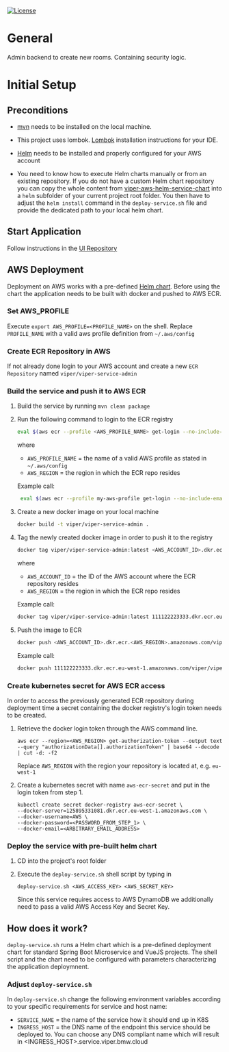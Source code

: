 [![License](https://img.shields.io/badge/License-Apache%202.0-blue.svg)](https://opensource.org/licenses/Apache-2.0)

# General

Admin backend to create new rooms. Containing security logic.

# Initial Setup

## Preconditions

- [mvn](https://maven.apache.org/download.cgi) needs to be installed on the local machine. 

- This project uses lombok.
  [Lombok](https://www.baeldung.com/lombok-ide) installation instructions for your IDE.
  
- [Helm](https://helm.sh/docs/using_helm/#install-helm) needs to be installed and properly configured for your AWS account

- You need to know how to execute Helm charts manually or from an existing repository. If you do not have a custom Helm chart repository you can copy
  the whole content from [viper-aws-helm-service-chart](https://github.com/visual-perceptibility/viper-aws-helm-service-chart) into a `helm` subfolder of
  your current project root folder. You then have to adjust the `helm install` command in the `deploy-service.sh` file and provide the dedicated path to your
  local helm chart.

## Start Application 
Follow instructions in the 
[UI Repository ](https://github.com/visual-perceptibility/viper-ui-standalone/blob/master/README.md "README UI Component") 

## AWS Deployment

Deployment on AWS works with a pre-defined [Helm chart](https://github.com/visual-perceptibility/viper-aws-helm-service-chart).
Before using the chart the application needs to be built with docker and pushed to AWS ECR.

### Set AWS_PROFILE

Execute `export AWS_PROFILE=<PROFILE_NAME>` on the shell. Replace `PROFILE_NAME` with a valid aws profile definition
from `~/.aws/config`

### Create ECR Repository in AWS

If not already done login to your AWS account and create a new `ECR Repository` named `viper/viper-service-admin`

### Build the service and push it to AWS ECR

1. Build the service by running `mvn clean package`

2. Run the following command to login to the ECR registry 
   ```bash
   eval $(aws ecr --profile <AWS_PROFILE_NAME> get-login --no-include-email --region <AWS_REGION>)
   ```
   where
   
   - `AWS_PROFILE_NAME` = the name of a valid AWS profile as stated in `~/.aws/config`
   - `AWS_REGION` = the region in which the ECR repo resides
   
   Example call:
   
   ```bash
    eval $(aws ecr --profile my-aws-profile get-login --no-include-email --region eu-west-1)
   ```
   
3. Create a new docker image on your local machine

   ```bash
   docker build -t viper/viper-service-admin .   
   ```
   
4. Tag the newly created docker image in order to push it to the registry

   ```bash
   docker tag viper/viper-service-admin:latest <AWS_ACCOUNT_ID>.dkr.ecr.<AWS_REGION>.amazonaws.com/viper/viper-service-admin:latest
   ```
   
   where
   - `AWS_ACCOUNT_ID` = the ID of the AWS account where the ECR repository resides
   - `AWS_REGION` =  the region in which the ECR repo resides
   
   Example call:
   
   ```bash
   docker tag viper/viper-service-admin:latest 111122223333.dkr.ecr.eu-west-1.amazonaws.com/viper/viper-service-admin:latest
   ```
   
5. Push the image to ECR

    ```bash
    docker push <AWS_ACCOUNT_ID>.dkr.ecr.<AWS_REGION>.amazonaws.com/viper/viper-service-admin:latest
    ```
    
    Example call:
    
    ```bash
    docker push 111122223333.dkr.ecr.eu-west-1.amazonaws.com/viper/viper-service-admin:latest
    ```

### Create kubernetes secret for AWS ECR access

In order to access the previously generated ECR repository during deployment time a secret containing the
docker registry's login token needs to be created.

1. Retrieve the docker login token through the AWS command line.
   ```
   aws ecr --region=<AWS_REGION> get-authorization-token --output text --query "authorizationData[].authorizationToken" | base64 --decode | cut -d: -f2
   ```
   Replace `AWS_REGION` with the region your repository is located at, e.g. `eu-west-1`
   
2. Create a kubernetes secret with name `aws-ecr-secret` and put in the login token from step 1.
   ```
   kubectl create secret docker-registry aws-ecr-secret \
   --docker-server=125895331081.dkr.ecr.eu-west-1.amazonaws.com \
   --docker-username=AWS \
   --docker-password=<PASSWORD_FROM_STEP_1> \
   --docker-email=<ARBITRARY_EMAIL_ADDRESS>
   ```

### Deploy the service with pre-built helm chart

1. CD into the project's root folder

2. Execute the `deploy-service.sh` shell script by typing in
 
   `deploy-service.sh <AWS_ACCESS_KEY> <AWS_SECRET_KEY>`
   
   Since this service requires access to AWS DynamoDB we additionally need to pass a valid AWS Access Key and Secret Key.
   

## How does it work?

`deploy-service.sh` runs a Helm chart which is a pre-defined deployment chart for standard Spring Boot Microservice and VueJS
projects. The shell script and the chart need to be configured with parameters characterizing the application deploymnent.

### Adjust `deploy-service.sh`

In `deploy-service.sh` change the following environment variables according to your specific requirements for service and host name:

- `SERVICE_NAME` = the name of the service how it should end up in K8S
- `INGRESS_HOST` = the DNS name of the endpoint this service should be deployed to. You can choose any DNS compliant
                   name which will result in <INGRESS_HOST>.service.viper.bmw.cloud